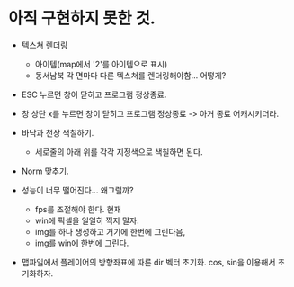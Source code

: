 # 아직 구현하지 못한 것.

- 텍스쳐 렌더링
	- 아이템(map에서 '2'를 아이템으로 표시)
	- 동서남북 각 면마다 다른 텍스쳐를 렌더링해야함... 어떻게?

- ESC 누르면 창이 닫히고 프로그램 정상종료.
- 창 상단 x를 누르면 창이 닫히고 프로그램 정상종료 -> 아거 종료 어캐시키더라.
- 바닥과 천장 색칠하기.
	- 세로줄의 아래 위를 각각 지정색으로 색칠하면 된다.
- Norm 맞추기.

- 성능이 너무 떨어진다... 왜그럴까?
	- fps를 조절해야 한다. 현재
	- win에 픽셀을 일일히 찍지 말자.
	- img를 하나 생성하고 거기에 한번에 그린다음,
	- img를 win에 한번에 그린다.

- 맵파일에서 플레이어의 방향좌표에 따른 dir 벡터 초기화. cos, sin을 이용해서 초기화하자.

